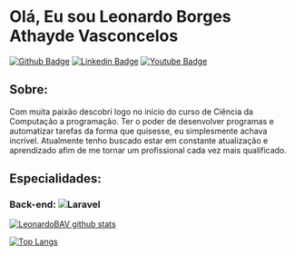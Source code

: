 
# Olá, Eu sou Leonardo Borges Athayde Vasconcelos

[![Github Badge](https://img.shields.io/badge/-Github-000?style=flat-square&logo=Github&logoColor=white&link=https://github.com/LeonardoBAV)](https://github.com/LeonardoBAV)
[![Linkedin Badge](https://img.shields.io/badge/-LinkedIn-blue?style=flat-square&logo=Linkedin&logoColor=white&link=https://www.linkedin.com/in/leonardo-borges-athayde-vasconcelos-b4b556120/)](https://www.linkedin.com/in/leonardo-borges-athayde-vasconcelos-b4b556120/)
[![Youtube Badge](https://img.shields.io/badge/-YouTube-ff0000?style=flat-square&labelColor=ff0000&logo=youtube&logoColor=white&link=https://www.youtube.com/channel/UCyGbHuus5GS58Ash9xeMJmQ)](https://www.youtube.com/channel/UCyGbHuus5GS58Ash9xeMJmQ)

## Sobre:

Com muita paixão descobri logo no início do curso de Ciência da Computação a programação. Ter o poder de desenvolver programas e automatizar tarefas da forma que quisesse, eu simplesmente achava incrível. Atualmente tenho buscado estar em constante atualização e aprendizado afim de me tornar um profissional cada vez mais qualificado. 

## Especialidades:


### Back-end: ![Laravel](https://img.shields.io/badge/laravel-%23FF2D20.svg?style=for-the-badge&logo=laravel&logoColor=white)
 

[![LeonardoBAV github stats](https://github-readme-stats.vercel.app/api?username=LeonardoBAV&show_icons=true&title_color=fff&icon_color=37aaff&text_color=f8f8f2&bg_color=171c24&count_private=true)](https://github.com/LeonardoBAV)

[![Top Langs](https://github-readme-stats.vercel.app/api/top-langs/?username=LeonardoBAV&layout=compact&title_color=fff&text_color=f8f8f2&hide=java&bg_color=171c24)](https://github.com/LeonardoBAV)
